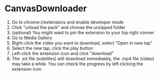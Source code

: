 ﻿# CanvasDownloader
1. Go to chrome://extensions and enable developer mode
2. Click "unload the pack" and choose the unzipped folder
3. (optional) You might want to pin the extension to your top right conner
4. Go to Media Gallery
5. Right-click the video you want to download, select "Open in new tap"
6. Select the new tap, click the play button
7. Left-click the extension icon and click "download"
8. The .srt file (subtitles) will download immediately, the .mp4 file (video) may take a while. You can check the progress by left clicking the extension icon
